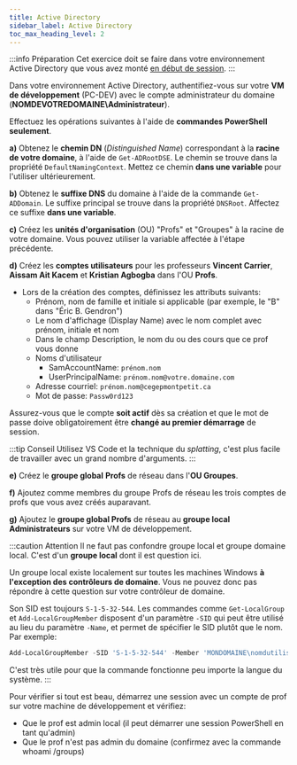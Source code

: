 ```yaml
---
title: Active Directory
sidebar_label: Active Directory
toc_max_heading_level: 2
---
```


:::info Préparation
Cet exercice doit se faire dans votre environnement Active Directory que vous avez monté [en début de session](/exercices/montage-lab). 
:::

Dans votre environnement Active Directory, authentifiez-vous sur votre **VM de développement** (PC-DEV) avec le compte administrateur du domaine (**NOMDEVOTREDOMAINE\Administrateur**).

Effectuez les opérations suivantes à l'aide de **commandes PowerShell seulement**.


**a)** Obtenez le **chemin DN** (*Distinguished Name*) correspondant à la **racine de votre domaine**, à l'aide de `Get-ADRootDSE`. Le chemin se trouve dans la propriété `DefaultNamingContext`. Mettez ce chemin **dans une variable** pour l'utiliser ultérieurement.

**b)** Obtenez le **suffixe DNS** du domaine à l'aide de la commande `Get-ADDomain`. Le suffixe principal se trouve dans la propriété `DNSRoot`. Affectez ce suffixe **dans une variable**.

**c)** Créez les **unités d'organisation** (OU) "Profs" et "Groupes" à la racine de votre domaine. Vous pouvez utiliser la variable affectée à l'étape précédente.

**d)** Créez les **comptes utilisateurs** pour les professeurs **Vincent Carrier**, **Aissam Ait Kacem** et **Kristian Agbogba** dans l'OU **Profs**.

- Lors de la création des comptes, définissez les attributs suivants:
  - Prénom, nom de famille et initiale si applicable (par exemple, le "B" dans "Éric B. Gendron")
  - Le nom d'affichage (Display Name) avec le nom complet avec prénom, initiale et nom
  - Dans le champ Description, le nom du ou des cours que ce prof vous donne
  - Noms d'utilisateur
    - SamAccountName: `prénom.nom`
    - UserPrincipalName: `prénom.nom@votre.domaine.com`
  - Adresse courriel: `prénom.nom@cegepmontpetit.ca`
  - Mot de passe: `Passw0rd123`
    
Assurez-vous que le compte **soit actif** dès sa création et que le mot de passe doive obligatoirement être **changé au premier démarrage** de session.
   
:::tip Conseil
Utilisez VS Code et la technique du *splatting*, c'est plus facile de travailler avec un grand nombre d'arguments.
:::

**e)** Créez le **groupe global** **Profs** de réseau dans l'**OU Groupes**.

**f)** Ajoutez comme membres du groupe Profs de réseau les trois comptes de profs que vous avez créés auparavant.

**g)** Ajoutez le **groupe global Profs** de réseau au **groupe local Administrateurs** sur votre VM de développement.

:::caution Attention
Il ne faut pas confondre groupe local et groupe domaine local. C'est d'un **groupe local** dont il est question ici. 

Un groupe local existe localement sur toutes les machines Windows **à l'exception des contrôleurs de domaine**. Vous ne 
pouvez donc pas répondre à cette question sur votre contrôleur de domaine.

Son SID est toujours `S-1-5-32-544`. Les commandes comme `Get-LocalGroup` et `Add-LocalGroupMember` disposent d'un paramètre
`-SID` qui peut être utilisé au lieu du paramètre `-Name`, et permet de spécifier le SID plutôt que le nom. Par exemple:

```powershell
Add-LocalGroupMember -SID 'S-1-5-32-544' -Member 'MONDOMAINE\nomdutilisateur'
```

C'est très utile pour que la commande fonctionne peu importe la langue du système.
:::

Pour vérifier si tout est beau, démarrez une session avec un compte de prof sur votre machine de développement et vérifiez:
- Que le prof est admin local (il peut démarrer une session PowerShell en tant qu'admin)
- Que le prof n'est pas admin du domaine (confirmez avec la commande whoami /groups)
